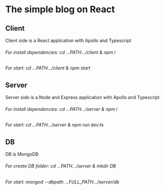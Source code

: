 # The simple blog on React

## Client

Client side is a React application with Apollo and Typescript

###### For install dependencies: cd ...PATH.../client & npm i

###### For start: cd ...PATH.../client & npm start

## Server

Server side is a Node and Express application with Apollo and Typescript

###### For install dependencies: cd ...PATH.../server & npm i

###### For start: cd ...PATH.../server & npm run dev:ts

## DB

DB is MongoDB

###### For create DB folder: cd ...PATH.../server & mkdir DB

###### For start: mongod --dbpath ...FULL_PATH.../server/db
